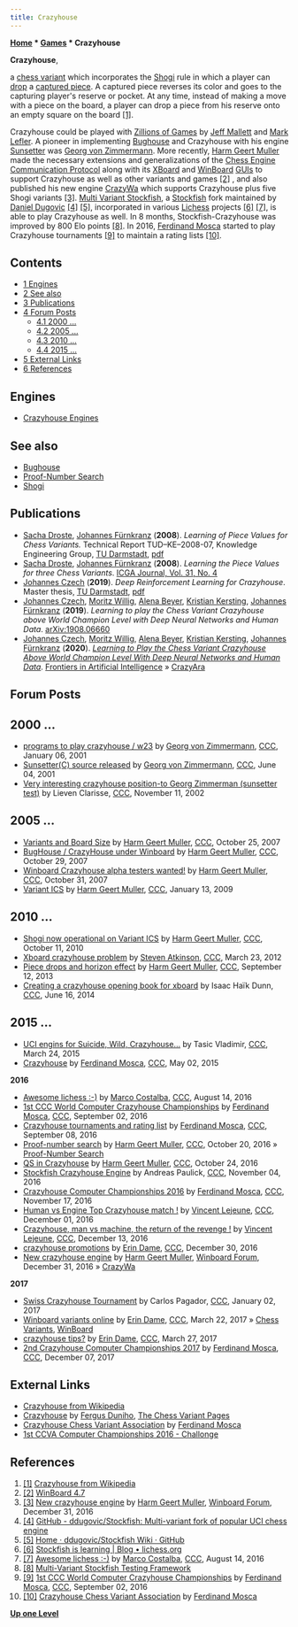 ```yaml
---
title: Crazyhouse
---
```

**[Home](Home "Home") * [Games](Games "Games") * Crazyhouse**

**Crazyhouse**,

a [chess variant](Chess#Variants "Chess") which incorporates the [Shogi](Shogi "Shogi") rule in which a player can [drop](index.php?title=Piece_Drop&action=edit&redlink=1 "Piece Drop (page does not exist)") a [captured piece](Captures "Captures"). A captured piece reverses its color and goes to the capturing player's reserve or pocket. At any time, instead of making a move with a piece on the board, a player can drop a piece from his reserve onto an empty square on the board <a id="cite-note-1" href="#cite-ref-1">[1]</a>.

Crazyhouse could be played with [Zillions of Games](Zillions_of_Games "Zillions of Games") by [Jeff Mallett](Jeff_Mallett "Jeff Mallett") and [Mark Lefler](Mark_Lefler "Mark Lefler"). A pioneer in implementing [Bughouse](index.php?title=Bughouse&action=edit&redlink=1 "Bughouse (page does not exist)") and Crazyhouse with his engine [Sunsetter](Sunsetter "Sunsetter") was [Georg von Zimmermann](Georg_von_Zimmermann "Georg von Zimmermann"). More recently, [Harm Geert Muller](Harm_Geert_Muller "Harm Geert Muller") made the necessary extensions and generalizations of the [Chess Engine Communication Protocol](Chess_Engine_Communication_Protocol "Chess Engine Communication Protocol") along with its [XBoard](XBoard "XBoard") and [WinBoard](WinBoard "WinBoard") [GUIs](GUI "GUI") to support Crazyhouse as well as other variants and games <a id="cite-note-2" href="#cite-ref-2">[2]</a> , and also published his new engine [CrazyWa](index.php?title=CrazyWa&action=edit&redlink=1 "CrazyWa (page does not exist)") which supports Crazyhouse plus five Shogi variants <a id="cite-note-3" href="#cite-ref-3">[3]</a>. [Multi Variant Stockfish](index.php?title=Multi_Variant_Stockfish&action=edit&redlink=1 "Multi Variant Stockfish (page does not exist)"), a [Stockfish](Stockfish "Stockfish") fork maintained by [Daniel Dugovic](index.php?title=Daniel_Dugovic&action=edit&redlink=1 "Daniel Dugovic (page does not exist)") <a id="cite-note-4" href="#cite-ref-4">[4]</a> <a id="cite-note-5" href="#cite-ref-5">[5]</a>, incorporated in various [Lichess](index.php?title=Lichess&action=edit&redlink=1 "Lichess (page does not exist)") projects <a id="cite-note-6" href="#cite-ref-6">[6]</a> <a id="cite-note-7" href="#cite-ref-7">[7]</a>, is able to play Crazyhouse as well. In 8 months, Stockfish-Crazyhouse was improved by 800 Elo points <a id="cite-note-8" href="#cite-ref-8">[8]</a>. In 2016, [Ferdinand Mosca](Ferdinand_Mosca "Ferdinand Mosca") started to play Crazyhouse tournaments <a id="cite-note-9" href="#cite-ref-9">[9]</a> to maintain a rating lists <a id="cite-note-10" href="#cite-ref-10">[10]</a>.

## Contents

- [1 Engines](#engines)
- [2 See also](#see-also)
- [3 Publications](#publications)
- [4 Forum Posts](#forum-posts)
  - [4.1 2000 ...](#2000-...)
  - [4.2 2005 ...](#2005-...)
  - [4.3 2010 ...](#2010-...)
  - [4.4 2015 ...](#2015-...)
- [5 External Links](#external-links)
- [6 References](#references)

## Engines

- [Crazyhouse Engines](Category:Crazyhouse "Category:Crazyhouse")

## See also

- [Bughouse](index.php?title=Bughouse&action=edit&redlink=1 "Bughouse (page does not exist)")
- [Proof-Number Search](Proof-Number_Search "Proof-Number Search")
- [Shogi](Shogi "Shogi")

## Publications

- [Sacha Droste](Sacha_Droste "Sacha Droste"), [Johannes Fürnkranz](Johannes_F%C3%BCrnkranz "Johannes Fürnkranz") (**2008**). *Learning of Piece Values for Chess Variants.* Technical Report TUD–KE–2008-07, Knowledge Engineering Group, [TU Darmstadt](Darmstadt_University_of_Technology "Darmstadt University of Technology"), [pdf](http://www.ke.tu-darmstadt.de/publications/reports/tud-ke-2008-07.pdf)
- [Sacha Droste](Sacha_Droste "Sacha Droste"), [Johannes Fürnkranz](Johannes_F%C3%BCrnkranz "Johannes Fürnkranz") (**2008**). *Learning the Piece Values for three Chess Variants*. [ICGA Journal, Vol. 31, No. 4](ICGA_Journal#31_4 "ICGA Journal")
- [Johannes Czech](Johannes_Czech "Johannes Czech") (**2019**). *Deep Reinforcement Learning for Crazyhouse*. Master thesis, [TU Darmstadt](Darmstadt_University_of_Technology "Darmstadt University of Technology"), [pdf](https://ml-research.github.io/papers/czech2019deep.pdf)
- [Johannes Czech](Johannes_Czech "Johannes Czech"), [Moritz Willig](Moritz_Willig "Moritz Willig"), [Alena Beyer](Alena_Beyer "Alena Beyer"), [Kristian Kersting](Kristian_Kersting "Kristian Kersting"), [Johannes Fürnkranz](Johannes_F%C3%BCrnkranz "Johannes Fürnkranz") (**2019**). *Learning to play the Chess Variant Crazyhouse above World Champion Level with Deep Neural Networks and Human Data*. [arXiv:1908.06660](https://arxiv.org/abs/1908.06660)
- [Johannes Czech](Johannes_Czech "Johannes Czech"), [Moritz Willig](Moritz_Willig "Moritz Willig"), [Alena Beyer](Alena_Beyer "Alena Beyer"), [Kristian Kersting](Kristian_Kersting "Kristian Kersting"), [Johannes Fürnkranz](Johannes_F%C3%BCrnkranz "Johannes Fürnkranz") (**2020**). *[Learning to Play the Chess Variant Crazyhouse Above World Champion Level With Deep Neural Networks and Human Data](https://www.frontiersin.org/articles/10.3389/frai.2020.00024/full)*. [Frontiers in Artificial Intelligence](https://www.frontiersin.org/journals/artificial-intelligence#) » [CrazyAra](CrazyAra "CrazyAra")

## Forum Posts

## 2000 ...

- [programs to play crazyhouse / w23](https://www.stmintz.com/ccc/index.php?id=148506) by [Georg von Zimmermann](Georg_von_Zimmermann "Georg von Zimmermann"), [CCC](CCC "CCC"), January 06, 2001
- [Sunsetter(C) source released](https://www.stmintz.com/ccc/index.php?id=173342) by [Georg von Zimmermann](Georg_von_Zimmermann "Georg von Zimmermann"), [CCC](CCC "CCC"), June 04, 2001
- [Very interesting crazyhouse position-to Georg Zimmerman (sunsetter test)](https://www.stmintz.com/ccc/index.php?id=264297) by Lieven Clarisse, [CCC](CCC "CCC"), November 11, 2002

## 2005 ...

- [Variants and Board Size](http://www.talkchess.com/forum/viewtopic.php?t=17338) by [Harm Geert Muller](Harm_Geert_Muller "Harm Geert Muller"), [CCC](CCC "CCC"), October 25, 2007
- [BugHouse / CrazyHouse under Winboard](http://www.talkchess.com/forum/viewtopic.php?t=17454) by [Harm Geert Muller](Harm_Geert_Muller "Harm Geert Muller"), [CCC](CCC "CCC"), October 29, 2007
- [Winboard Crazyhouse alpha testers wanted!](http://www.talkchess.com/forum/viewtopic.php?t=17496) by [Harm Geert Muller](Harm_Geert_Muller "Harm Geert Muller"), [CCC](CCC "CCC"), October 31, 2007
- [Variant ICS](http://www.talkchess.com/forum/viewtopic.php?t=26002) by [Harm Geert Muller](Harm_Geert_Muller "Harm Geert Muller"), [CCC](CCC "CCC"), January 13, 2009

## 2010 ...

- [Shogi now operational on Variant ICS](http://www.talkchess.com/forum/viewtopic.php?t=36329) by [Harm Geert Muller](Harm_Geert_Muller "Harm Geert Muller"), [CCC](CCC "CCC"), October 11, 2010
- [Xboard crazyhouse problem](http://www.talkchess.com/forum/viewtopic.php?t=42984) by [Steven Atkinson](Steven_Atkinson "Steven Atkinson"), [CCC](CCC "CCC"), March 23, 2012
- [Piece drops and horizon effect](http://www.talkchess.com/forum/viewtopic.php?t=49320) by [Harm Geert Muller](Harm_Geert_Muller "Harm Geert Muller"), [CCC](CCC "CCC"), September 12, 2013
- [Creating a crazyhouse opening book for xboard](http://www.talkchess.com/forum/viewtopic.php?t=52663) by Isaac Haïk Dunn, [CCC](CCC "CCC"), June 16, 2014

## 2015 ...

- [UCI engins for Suicide, Wild, Crazyhouse...](http://www.talkchess.com/forum/viewtopic.php?t=55763) by Tasic Vladimir, [CCC](CCC "CCC"), March 24, 2015
- [Crazyhouse](http://www.talkchess.com/forum/viewtopic.php?t=56196) by [Ferdinand Mosca](Ferdinand_Mosca "Ferdinand Mosca"), [CCC](CCC "CCC"), May 02, 2015

**2016**

- [Awesome lichess :-)](http://www.talkchess.com/forum/viewtopic.php?t=61126) by [Marco Costalba](Marco_Costalba "Marco Costalba"), [CCC](CCC "CCC"), August 14, 2016
- [1st CCC World Computer Crazyhouse Championships](http://www.talkchess.com/forum/viewtopic.php?t=61306) by [Ferdinand Mosca](Ferdinand_Mosca "Ferdinand Mosca"), [CCC](CCC "CCC"), September 02, 2016
- [Crazyhouse tournaments and rating list](http://www.talkchess.com/forum/viewtopic.php?t=61363) by [Ferdinand Mosca](Ferdinand_Mosca "Ferdinand Mosca"), [CCC](CCC "CCC"), September 08, 2016
- [Proof-number search](http://www.talkchess.com/forum/viewtopic.php?t=61774) by [Harm Geert Muller](Harm_Geert_Muller "Harm Geert Muller"), [CCC](CCC "CCC"), October 20, 2016 » [Proof-Number Search](Proof-Number_Search "Proof-Number Search")
- [QS in Crazyhouse](http://www.talkchess.com/forum/viewtopic.php?t=61824) by [Harm Geert Muller](Harm_Geert_Muller "Harm Geert Muller"), [CCC](CCC "CCC"), October 24, 2016
- [Stockfish Crazyhouse Engine](http://www.talkchess.com/forum/viewtopic.php?t=61959) by Andreas Paulick, [CCC](CCC "CCC"), November 04, 2016
- [Crazyhouse Computer Championships 2016](http://www.talkchess.com/forum/viewtopic.php?t=62169) by [Ferdinand Mosca](Ferdinand_Mosca "Ferdinand Mosca"), [CCC](CCC "CCC"), November 17, 2016
- [Human vs Engine Top Crazyhouse match !](http://www.talkchess.com/forum/viewtopic.php?t=62348) by [Vincent Lejeune](index.php?title=Vincent_Lejeune&action=edit&redlink=1 "Vincent Lejeune (page does not exist)"), [CCC](CCC "CCC"), December 01, 2016
- [Crazyhouse, man vs machine, the return of the revenge !](http://www.talkchess.com/forum/viewtopic.php?t=62470) by [Vincent Lejeune](index.php?title=Vincent_Lejeune&action=edit&redlink=1 "Vincent Lejeune (page does not exist)"), [CCC](CCC "CCC"), December 13, 2016
- [crazyhouse promotions](http://www.talkchess.com/forum/viewtopic.php?t=62654) by [Erin Dame](Erin_Dame "Erin Dame"), [CCC](CCC "CCC"), December 30, 2016
- [New crazyhouse engine](http://www.open-aurec.com/wbforum/viewtopic.php?f=2&t=53808) by [Harm Geert Muller](Harm_Geert_Muller "Harm Geert Muller"), [Winboard Forum](Computer_Chess_Forums "Computer Chess Forums"), December 31, 2016 » [CrazyWa](index.php?title=CrazyWa&action=edit&redlink=1 "CrazyWa (page does not exist)")

**2017**

- [Swiss Crazyhouse Tournament](http://www.talkchess.com/forum/viewtopic.php?t=62698) by Carlos Pagador, [CCC](CCC "CCC"), January 02, 2017
- [Winboard variants online](http://www.talkchess.com/forum/viewtopic.php?t=63525) by [Erin Dame](Erin_Dame "Erin Dame"), [CCC](CCC "CCC"), March 22, 2017 » [Chess Variants](Games#ChessVariants "Games"), [WinBoard](WinBoard "WinBoard")
- [crazyhouse tips?](http://www.talkchess.com/forum/viewtopic.php?t=63571) by [Erin Dame](Erin_Dame "Erin Dame"), [CCC](CCC "CCC"), March 27, 2017
- [2nd Crazyhouse Computer Championships 2017](http://www.talkchess.com/forum/viewtopic.php?t=65921) by [Ferdinand Mosca](Ferdinand_Mosca "Ferdinand Mosca"), [CCC](CCC "CCC"), December 07, 2017

## External Links

- [Crazyhouse from Wikipedia](https://en.wikipedia.org/wiki/Crazyhouse)
- [Crazyhouse](http://www.chessvariants.com/other.dir/crazyhouse.html) by [Fergus Duniho](index.php?title=Fergus_Duniho&action=edit&redlink=1 "Fergus Duniho (page does not exist)"), [The Chess Variant Pages](https://en.wikipedia.org/wiki/The_Chess_Variant_Pages)
- [Crazyhouse Chess Variant Association](https://sites.google.com/site/zhassociation/) by [Ferdinand Mosca](Ferdinand_Mosca "Ferdinand Mosca")
- [1st CCVA Computer Championships 2016 - Challonge](http://ccva.challonge.com/1st_ccva_comp_champ_2016)

## References

1. <a id="cite-ref-1" href="#cite-note-1">[1]</a> [Crazyhouse from Wikipedia](https://en.wikipedia.org/wiki/Crazyhouse)
1. <a id="cite-ref-2" href="#cite-note-2">[2]</a> [WinBoard 4.7](http://hgm.nubati.net/)
1. <a id="cite-ref-3" href="#cite-note-3">[3]</a> [New crazyhouse engine](http://www.open-aurec.com/wbforum/viewtopic.php?f=2&t=53808) by [Harm Geert Muller](Harm_Geert_Muller "Harm Geert Muller"), [Winboard Forum](Computer_Chess_Forums "Computer Chess Forums"), December 31, 2016
1. <a id="cite-ref-4" href="#cite-note-4">[4]</a> [GitHub - ddugovic/Stockfish: Multi-variant fork of popular UCI chess engine](https://github.com/ddugovic/Stockfish)
1. <a id="cite-ref-5" href="#cite-note-5">[5]</a> [Home · ddugovic/Stockfish Wiki · GitHub](https://github.com/ddugovic/Stockfish/wiki)
1. <a id="cite-ref-6" href="#cite-note-6">[6]</a> [Stockfish is learning | Blog • lichess.org](https://lichess.org/blog/V7BNKCcAACQA3UmP/stockfish-is-learning)
1. <a id="cite-ref-7" href="#cite-note-7">[7]</a> [Awesome lichess :-)](http://www.talkchess.com/forum/viewtopic.php?t=61126) by [Marco Costalba](Marco_Costalba "Marco Costalba"), [CCC](CCC "CCC"), August 14, 2016
1. <a id="cite-ref-8" href="#cite-note-8">[8]</a> [Multi-Variant Stockfish Testing Framework](http://35.161.250.236:6543/regression)
1. <a id="cite-ref-9" href="#cite-note-9">[9]</a> [1st CCC World Computer Crazyhouse Championships](http://www.talkchess.com/forum/viewtopic.php?t=61306) by [Ferdinand Mosca](Ferdinand_Mosca "Ferdinand Mosca"), [CCC](CCC "CCC"), September 02, 2016
1. <a id="cite-ref-10" href="#cite-note-10">[10]</a> [Crazyhouse Chess Variant Association](https://sites.google.com/site/zhassociation/) by [Ferdinand Mosca](Ferdinand_Mosca "Ferdinand Mosca")

**[Up one Level](Games "Games")**

